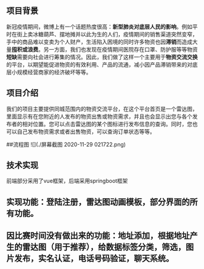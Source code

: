## **项目背景**
新冠疫情期间，微博上有一个话题热度很高：**新型肺炎对底层人民的影响**。例如平时在街上卖冰糖葫芦、摆地摊并以此为生的人们，疫情期间的销售渠道突然变窄，手中的商品难以变卖为个人财产，生活陷入困境的同时许多物资也因**滞销**而造成大量**囤积或浪费**。另一方面，我们也发现在疫情期间医院存在口罩、防护服等等物资**短缺**需要向社会进行筹集的情况。因此，我们做了这样一个主要用于**物资交流交换**的平台，以期望能促进物资的有效利用、产品的流通，减小因产品滞销带来的对底层小规模经营商家的经济破坏等等。 



## 项目介绍
我们的项目主要提供同城范围内的物资交流平台，在这个平台首页是一个雷达图，里面显示有在您附近的人发布的物资出售或物资需求，并且也会显示出您与各个发布者的相对位置。您可以点击雷达图的某个图标进行发布信息的查询。同时，您也可以自己发布物资需求或者出售物资，可以查询订单状态等等。

##流程图
![](./屏幕截图 2020-11-29 021722.png)


## 技术实现
前端部分采用了vue框架，后端采用springboot框架
## 实现功能：登陆注册，雷达图动画模板，部分界面的所有功能。

## 因比赛时间没有做出来的功能：地址添加，根据地址产生的雷达图（用于推荐），给数据标签分类，筛选，图片发布，实名认证，电话号码验证，聊天系统。
